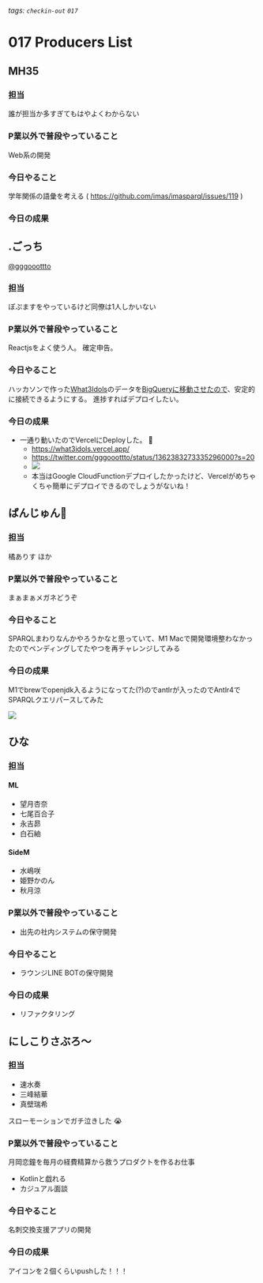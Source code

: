 ###### tags: `checkin-out` `017`

# 017 Producers List

## MH35

### 担当

誰が担当か多すぎてもはやよくわからない

### P業以外で普段やっていること

Web系の開発

### 今日やること

学年関係の語彙を考える ( https://github.com/imas/imasparql/issues/119 )

### 今日の成果


## .ごっち

[@gggooottto](https://twitter.com/gggooottto)

### 担当

ぽぷますをやっているけど同僚は1人しかいない

### P業以外で普段やっていること

Reactjsをよく使う人。
確定申告。

### 今日やること

ハッカソンで作った[What3Idols](https://medium.com/@gggooottto/what3idols%E3%81%AA%E3%82%8B%E3%82%82%E3%81%AE%E3%82%92%E4%BD%9C%E3%81%A3%E3%81%9F-3255b1213ebd)のデータを[BigQueryに移動させたので](https://twitter.com/gggooottto/status/1352237164877078531?s=20)、安定的に接続できるようにする。
進捗すればデプロイしたい。

### 今日の成果

- 一通り動いたのでVercelにDeployした。 :clap:
    - https://what3idols.vercel.app/
    - https://twitter.com/gggooottto/status/1362383273335296000?s=20
    - ![](https://i.imgur.com/slYfTuh.png)
    - 本当はGoogle CloudFunctionデプロイしたかったけど、Vercelがめちゃくちゃ簡単にデプロイできるのでしょうがないね！


## ばんじゅん🍓

### 担当

橘ありす
ほか

### P業以外で普段やっていること

まぁまぁメガネどうぞ

### 今日やること

SPARQLまわりなんかやろうかなと思っていて、M1 Macで開発環境整わなかったのでペンディングしてたやつを再チャレンジしてみる

### 今日の成果

M1でbrewでopenjdk入るようになってた(?)のでantlrが入ったのでAntlr4でSPARQLクエリパースしてみた

![](https://i.imgur.com/XclM0kb.png)



## ひな

### 担当
#### ML
* 望月杏奈
* 七尾百合子
* 永吉昴
* 白石紬
#### SideM
* 水嶋咲
* 姫野かのん
* 秋月涼

### P業以外で普段やっていること
* 出先の社内システムの保守開発

### 今日やること
* ラウンジLINE BOTの保守開発

### 今日の成果
* リファクタリング

## にしこりさぶろ〜

### 担当

- 速水奏
- 三峰結華
- 真壁瑞希

スローモーションでガチ泣きした :sob:

### P業以外で普段やっていること

月岡恋鐘を毎月の経費精算から救うプロダクトを作るお仕事
- Kotlinと戯れる
- カジュアル面談

### 今日やること
名刺交換支援アプリの開発

### 今日の成果
アイコンを２個くらいpushした！！！
